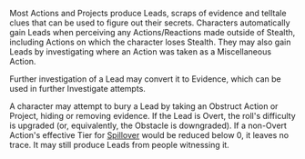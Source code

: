 Most Actions and Projects produce Leads, scraps of evidence and telltale clues that can be used to figure out their secrets. Characters automatically gain Leads when perceiving any Actions/Reactions made outside of Stealth, including Actions on which the character loses Stealth. They may also gain Leads by investigating where an Action was taken as a Miscellaneous Action.

Further investigation of a Lead may convert it to Evidence, which can be used in further Investigate attempts.

A character may attempt to bury a Lead by taking an Obstruct Action or Project, hiding or removing evidence. If the Lead is Overt, the roll's difficulty is upgraded (or, equivalently, the Obstacle is downgraded).
If a non-Overt Action's effective Tier for [Spillover](https://github.com/LittleKingsguard/Eternity-Core/blob/13f4d3cafe1dc1d1c1dfa71870143d833680c80b/ResolutionEngine/DiceEngine/Tiers/Spillover.md) would be reduced below 0, it leaves no trace. It may still produce Leads from people witnessing it.
